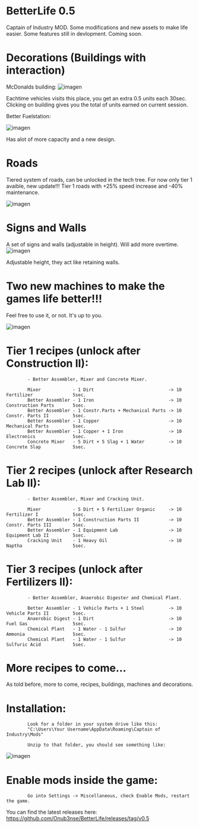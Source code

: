# BetterLife 0.5
Captain of Industry MOD. Some modifications and new assets to make life easier.
Some features still in devlopment. Coming soon.

# Decorations (Buildings with interaction)

McDonalds building:
![imagen](https://github.com/user-attachments/assets/4a102656-3490-4cb1-9dea-702d0dd5c639)


Eachtime vehicles visits this place, you get an extra 0.5 units each 30sec.
Clicking on building gives you the total of units earned on current session.

Better Fuelstation:

![imagen](https://github.com/user-attachments/assets/e12bc0a7-97cd-4434-8872-70df9546f9fd)

Has alot of more capacity and a new design.

# Roads

Tiered system of roads, can be unlocked in the tech tree.
For now only tier 1 avaible, new update!!! Tier 1 roads with +25% speed increase and -40% maintenance.

![imagen](https://github.com/Onub3nse/BetterLife/assets/43469130/afafeb6c-890f-4789-825e-282f7f2288fc)


# Signs and Walls

A set of signs and walls (adjustable in height). Will add more overtime.
![imagen](https://github.com/user-attachments/assets/cb5e9d88-8033-48e6-a72c-aaf5c1a04203)


Adjustable height, they act like retaining walls.



# Two new machines to make the games life better!!!

Feel free to use it, or not. It's up to you.

![imagen](https://github.com/user-attachments/assets/60b952f0-7f59-4af5-8e23-9551b7ff821b)


# Tier 1 recipes (unlock after Construction II):

            - Better Assembler, Mixer and Concrete Mixer.

            Mixer            - 1 Dirt                            -> 10 Fertilizer               5sec.
            Better Assembler - 1 Iron                            -> 10 Construction Parts       5sec.
            Better Assembler - 1 Constr.Parts + Mechanical Parts -> 10 Constr. Parts II         5sec.
            Better Assembler - 1 Copper                          -> 10 Mechanical Parts         5sec.
            Better Assembler - 1 Copper + 1 Iron                 -> 10 Electronics              5sec.
            Concrete Mixer   - 5 Dirt + 5 Slag + 1 Water         -> 10 Concrete Slap            5sec.

# Tier 2 recipes (unlock after Research Lab II):

            - Better Assembler, Mixer and Cracking Unit.

            Mixer            - 5 Dirt + 5 Fertilizer Organic     -> 10 Fertilizer I             5sec.
            Better Assembler - 1 Construction Parts II           -> 10 Constr. Parts III        5sec.
            Better Assembler - 1 Equipment Lab                   -> 10 Equipment Lab II         5sec.
            Cracking Unit    - 1 Heavy Oil                       -> 10 Naptha                   5sec.

# Tier 3 recipes (unlock after Fertilizers II):

            - Better Assembler, Anaerobic Digester and Chemical Plant.

            Better Assembler - 1 Vehicle Parts + 1 Steel         -> 10 Vehicle Parts II         5sec.
            Anaerobic Digest - 1 Dirt                            -> 10 Fuel Gas                 5sec.
            Chemical Plant   - 1 Water - 1 Sulfur                -> 10 Ammonia                  5sec.
            Chemical Plant   - 1 Water - 1 Sulfur                -> 10 Sulfuric Acid            5sec.


# More recipes to come...

As told before, more to come, recipes, buildings, machines and decorations.


# Installation:

            Look for a folder in your system drive like this:
            "C:\Users\Your Username\AppData\Roaming\Captain of Industry\Mods"
            
            Unzip to that folder, you should see something like:

![imagen](https://github.com/Onub3nse/BetterLife/assets/43469130/2ac10a22-69ed-4e40-8abd-822f3463fefd)


# Enable mods inside the game:

            Go into Settings -> Miscellaneous, check Enable Mods, restart the game.

You can find the latest releases here: https://github.com/Onub3nse/BetterLife/releases/tag/v0.5

            

            
